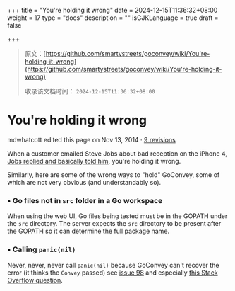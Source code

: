 +++
title = "You're holding it wrong"
date = 2024-12-15T11:36:32+08:00
weight = 17
type = "docs"
description = ""
isCJKLanguage = true
draft = false

+++

> 原文：[https://github.com/smartystreets/goconvey/wiki/You're-holding-it-wrong](https://github.com/smartystreets/goconvey/wiki/You're-holding-it-wrong)
>
> 收录该文档时间： `2024-12-15T11:36:32+08:00`

# You're holding it wrong

mdwhatcott edited this page on Nov 13, 2014 · [9 revisions](https://github.com/smartystreets/goconvey/wiki/You're-holding-it-wrong/_history)

When a customer emailed Steve Jobs about bad reception on the iPhone 4, [Jobs replied and basically told him](http://www.engadget.com/2010/06/24/apple-responds-over-iphone-4-reception-issues-youre-holding-th/), you're holding it wrong.

Similarly, here are some of the wrong ways to "hold" GoConvey, some of which are not very obvious (and understandably so).

### • Go files not in `src` folder in a Go workspace



When using the web UI, Go files being tested must be in the GOPATH under the `src` directory. The server expects the `src` directory to be present after the GOPATH so it can determine the full package name.

### • Calling `panic(nil)`



Never, never, never call `panic(nil)` because GoConvey can't recover the error (it thinks the `Convey` passed) see [issue 98](https://github.com/smartystreets/goconvey/issues/98) and especially [this Stack Overflow question](http://stackoverflow.com/questions/19662527/how-to-detect-panicnil-and-normal-execution-in-deferred-function-go).
